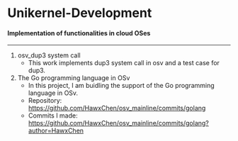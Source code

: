 # Unikernel-Development
#### Implementation of functionalities in cloud OSes
----

1. osv_dup3 system call
    * This work implements dup3 system call in osv and a test case for dup3.
2. The Go programming language in OSv
    * In this project, I am buidling the support of the Go programming language in OSv.
    * Repository: https://github.com/HawxChen/osv_mainline/commits/golang
    * Commits I made: https://github.com/HawxChen/osv_mainline/commits/golang?author=HawxChen
